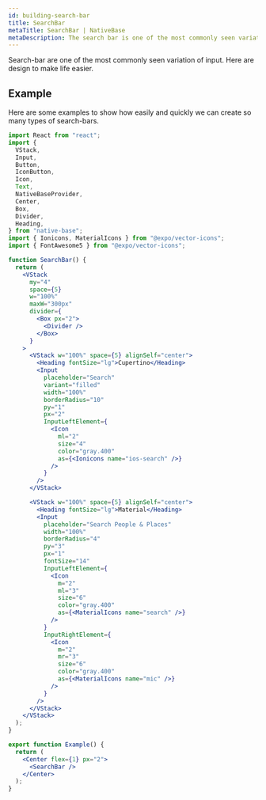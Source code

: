 ```yaml
---
id: building-search-bar
title: SearchBar
metaTitle: SearchBar | NativeBase
metaDescription: The search bar is one of the most commonly seen variations of input. Read the document to find out how to create different types of search bars in NativeBase easily.
---
```


Search-bar are one of the most commonly seen variation of input. Here are design to make life easier.

## Example

Here are some examples to show how easily and quickly we can create so many types of search-bars.

<!--
![https://s3-us-west-2.amazonaws.com/secure.notion-static.com/b4c4662d-8a9c-48a2-817d-000ff8f5f6b6/Screenshot_2021-01-18_at_7.51.08_PM.png](https://s3-us-west-2.amazonaws.com/secure.notion-static.com/b4c4662d-8a9c-48a2-817d-000ff8f5f6b6/Screenshot_2021-01-18_at_7.51.08_PM.png) -->

```jsx isLive=true
import React from "react";
import {
  VStack,
  Input,
  Button,
  IconButton,
  Icon,
  Text,
  NativeBaseProvider,
  Center,
  Box,
  Divider,
  Heading,
} from "native-base";
import { Ionicons, MaterialIcons } from "@expo/vector-icons";
import { FontAwesome5 } from "@expo/vector-icons";

function SearchBar() {
  return (
    <VStack
      my="4"
      space={5}
      w="100%"
      maxW="300px"
      divider={
        <Box px="2">
          <Divider />
        </Box>
      }
    >
      <VStack w="100%" space={5} alignSelf="center">
        <Heading fontSize="lg">Cupertino</Heading>
        <Input
          placeholder="Search"
          variant="filled"
          width="100%"
          borderRadius="10"
          py="1"
          px="2"
          InputLeftElement={
            <Icon
              ml="2"
              size="4"
              color="gray.400"
              as={<Ionicons name="ios-search" />}
            />
          }
        />
      </VStack>

      <VStack w="100%" space={5} alignSelf="center">
        <Heading fontSize="lg">Material</Heading>
        <Input
          placeholder="Search People & Places"
          width="100%"
          borderRadius="4"
          py="3"
          px="1"
          fontSize="14"
          InputLeftElement={
            <Icon
              m="2"
              ml="3"
              size="6"
              color="gray.400"
              as={<MaterialIcons name="search" />}
            />
          }
          InputRightElement={
            <Icon
              m="2"
              mr="3"
              size="6"
              color="gray.400"
              as={<MaterialIcons name="mic" />}
            />
          }
        />
      </VStack>
    </VStack>
  );
}

export function Example() {
  return (
    <Center flex={1} px="2">
      <SearchBar />
    </Center>
  );
}
```
